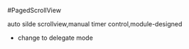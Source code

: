 #PagedScrollView


auto silde scrollview,manual timer control,module-designed

+ change to delegate mode
